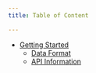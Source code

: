 ```yaml
---
title: Table of Content

---
```


<ul class="sidenav dropable sticky">
  <li class="active open has-child">
    <a href="{doc-url}/index#top">Getting Started</a>
    <ul>
      <li><a href="{doc-url}/index#data-format">Data Format</a></li>
      <li><a href="{doc-url}/index#api-information">API Information</a></li>
    </ul>
  </li>
</ul>
